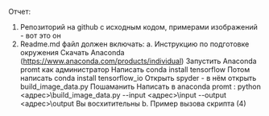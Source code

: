 Отчет:
1. Репозиторий на github c исходным кодом, примерами изображений - вот это он
2. Readme.md файл должен включать:
a. Инструкцию по подготовке окружения
     Скачать Anaconda (https://www.anaconda.com/products/individual)
     Запустить Anaconda promt как администратор
     Написать conda install tensorflow
     Потом написать conda install tensorflow_io
     Открыть spyder - в нём открыть build_image_data.py
     Пошаманить
     Написать в anaconda promt : python <адрес>\build_image_data.py --input <адрес>\input --output <адрес>\output
     Вы восхитительны
b. Пример вызова скрипта (4)
